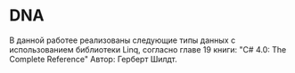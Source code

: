 # DNA

В данной работее реализованы следующие типы данных с использованием библиотеки Linq, согласно главе 19 книги: "C# 4.0: The Complete Reference" Автор: Герберт Шилдт.
